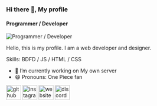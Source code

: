 ### Hi there 👋, My profile
#### Programmer / Developer 
![Programmer / Developer ]([https://joyboy-bot.pages.dev/images/welcome.gif](https://github.com/luffytaro19/luffytaro19/raw/refs/heads/main/IMG_4796.gif))

Hello, this is my profile. I am a web developer and designer.

Skills: BDFD / JS / HTML / CSS

- 🔭 I’m currently working on My own server 
- 😄 Pronouns: One Piece fan 

[<img src='https://cdn.jsdelivr.net/npm/simple-icons@3.0.1/icons/github.svg' alt='github' height='40'>](https://github.com/luffytaro19)  [<img src='https://cdn.jsdelivr.net/npm/simple-icons@3.0.1/icons/instagram.svg' alt='instagram' height='40'>](https://www.instagram.com/luffytaro19_._/)  [<img src='https://cdn.jsdelivr.net/npm/simple-icons@3.0.1/icons/icloud.svg' alt='website' height='40'>](https://joyboy-bot.pages.dev)  [<img src='https://cdn.jsdelivr.net/npm/simple-icons@3.0.1/icons/discord.svg' alt='discord' height='40'>](https://discord.gg/ZYfrjWbJPX)
